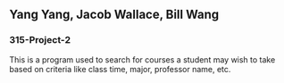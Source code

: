 ## Yang Yang, Jacob Wallace, Bill Wang
### 315-Project-2

This is a program used to search for courses a student may wish to take based on criteria like class time, major, professor name, etc.
